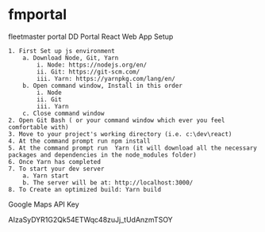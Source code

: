 # fmportal
fleetmaster portal
DD Portal React Web App Setup

	1. First Set up js environment
		a. Download Node, Git, Yarn
			i. Node: https://nodejs.org/en/
			ii. Git: https://git-scm.com/
			iii. Yarn: https://yarnpkg.com/lang/en/
		b. Open command window, Install in this order
			i. Node
			ii. Git
			iii. Yarn
		c. Close command window
	2. Open Git Bash ( or your command window which ever you feel comfortable with)
	3. Move to your project's working directory (i.e. c:\dev\react)
	4. At the command prompt run npm install
	5. At the command prompt run  Yarn (it will download all the necessary packages and dependencies in the node_modules folder)
	6. Once Yarn has completed
	7. To start your dev server
		a. Yarn start
		b. The server will be at: http://localhost:3000/
	8. To Create an optimized build: Yarn build


Google Maps API Key

AIzaSyDYR1G2Qk54ETWqc48zuJj_tUdAnzmTSOY 
